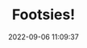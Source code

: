 ---
date: 2022-09-06 11:09:37
title: 'Footsies!'	
tags: []
price: $3.99 One Time	
link: https://store.steampowered.com/app/1344740/FOOTSIES_Rollback_Edition/	
discord: http://discord.gg/PEgP3y3	
twitter: https://twitter.com/HiFightTH
---